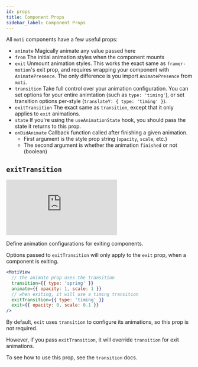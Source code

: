 ```yaml
---
id: props
title: Component Props
sidebar_label: Component Props
---
```


All `moti` components have a few useful props:

- `animate` Magically animate any value passed here
- `from` The initial animation styles when the component mounts
- `exit` Unmount animation styles. This works the exact same as `framer-motion`'s exit prop, and requires wrapping your component with `AnimatePresence`. The only difference is you import `AnimatePresence` from `moti`.
- `transition` Take full control over your animation configuration. You can set options for your entire animtation (such as `type: 'timing'`), or set transition options per-style (`translateY: { type: 'timing' }`).
- `exitTransition` The exact same as `transition`, except that it only applies to `exit` animations.
- `state` If you're using the `useAnimationState` hook, you should pass the state it returns to this prop.
- `onDidAnimate` Callback function called after finishing a given animation.
  - First argument is the style prop string (`opacity`, `scale`, etc.)
  - The second argument is whether the animation `finished` or not (boolean)

## `exitTransition`

<div
  style={{
    position: 'relative',
    paddingBottom: '56%',
    height: 0,
    width: '100%',
  }}
>
  <iframe
    src="https://www.loom.com/embed/a8a691cdd7c243678723f2034f611b20"
    frameborder="0"
    webkitallowfullscreen
    mozallowfullscreen
    allowfullscreen
    style={{
      position: 'absolute',
      top: 0,
      left: 0,
      right: 0,
      bottom: 0,
      width: '100%',
      height: '100%',
    }}
  ></iframe>
</div>

Define animation configurations for exiting components.

Options passed to `exitTransition` will only apply to the `exit` prop, when a component is exiting.

```jsx
<MotiView
  // the animate prop uses the transition
  transition={{ type: 'spring' }}
  animate={{ opacity: 1, scale: 1 }}
  // when exiting, it will use a timing transition
  exitTransition={{ type: 'timing' }}
  exit={{ opacity: 0, scale: 0.1 }}
/>
```

By default, `exit` uses `transition` to configure its animations, so this prop is not required.

However, if you pass `exitTransition`, it will override `transition` for exit animations.

To see how to use this prop, see the `transition` docs.
